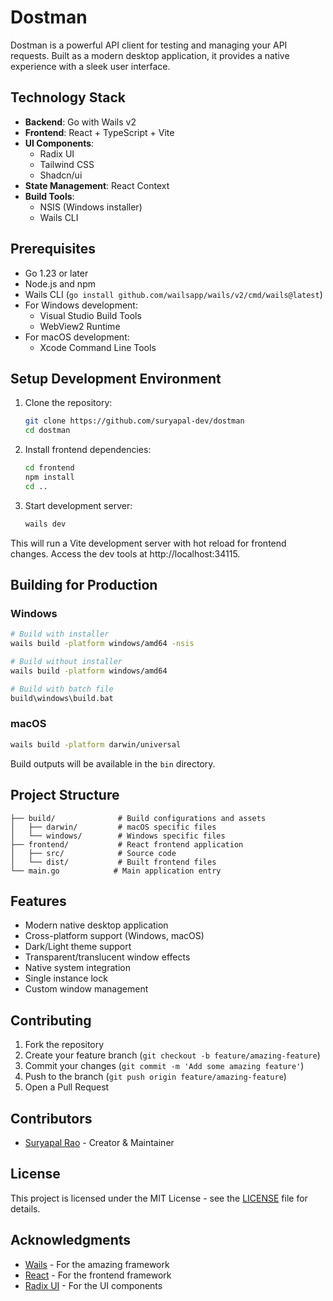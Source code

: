 # Dostman

Dostman is a powerful API client for testing and managing your API requests. Built as a modern desktop application, it provides a native experience with a sleek user interface.

## Technology Stack

- **Backend**: Go with Wails v2
- **Frontend**: React + TypeScript + Vite
- **UI Components**: 
  - Radix UI
  - Tailwind CSS
  - Shadcn/ui
- **State Management**: React Context
- **Build Tools**: 
  - NSIS (Windows installer)
  - Wails CLI

## Prerequisites

- Go 1.23 or later
- Node.js and npm
- Wails CLI (`go install github.com/wailsapp/wails/v2/cmd/wails@latest`)
- For Windows development:
  - Visual Studio Build Tools
  - WebView2 Runtime
- For macOS development:
  - Xcode Command Line Tools

## Setup Development Environment

1. Clone the repository:
   ```bash
   git clone https://github.com/suryapal-dev/dostman
   cd dostman
   ```

2. Install frontend dependencies:
   ```bash
   cd frontend
   npm install
   cd ..
   ```

3. Start development server:
   ```bash
   wails dev
   ```

This will run a Vite development server with hot reload for frontend changes. Access the dev tools at http://localhost:34115.

## Building for Production

### Windows

```bash
# Build with installer
wails build -platform windows/amd64 -nsis

# Build without installer
wails build -platform windows/amd64

# Build with batch file
build\windows\build.bat
```

### macOS

```bash
wails build -platform darwin/universal
```

Build outputs will be available in the `bin` directory.

## Project Structure

```
├── build/              # Build configurations and assets
│   ├── darwin/         # macOS specific files
│   └── windows/        # Windows specific files
├── frontend/           # React frontend application
│   ├── src/            # Source code
│   └── dist/           # Built frontend files
└── main.go            # Main application entry
```

## Features

- Modern native desktop application
- Cross-platform support (Windows, macOS)
- Dark/Light theme support
- Transparent/translucent window effects
- Native system integration
- Single instance lock
- Custom window management

## Contributing

1. Fork the repository
2. Create your feature branch (`git checkout -b feature/amazing-feature`)
3. Commit your changes (`git commit -m 'Add some amazing feature'`)
4. Push to the branch (`git push origin feature/amazing-feature`)
5. Open a Pull Request

## Contributors

- [Suryapal Rao](https://github.com/suryapal-dev) - Creator & Maintainer

## License

This project is licensed under the MIT License - see the [LICENSE](LICENSE) file for details.

## Acknowledgments

- [Wails](https://wails.io/) - For the amazing framework
- [React](https://reactjs.org/) - For the frontend framework
- [Radix UI](https://www.radix-ui.com/) - For the UI components

